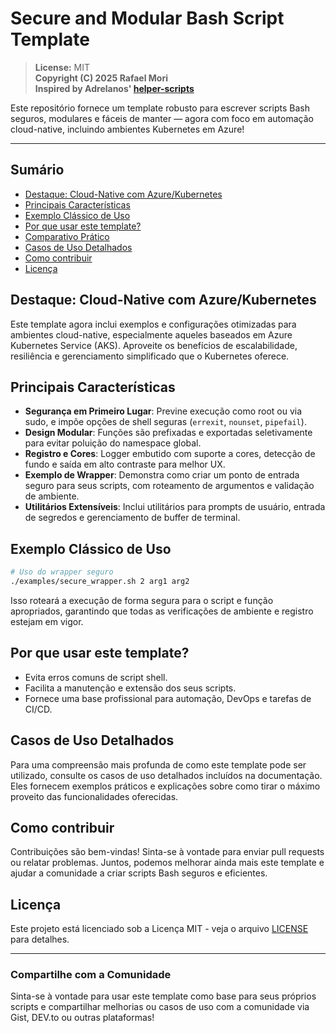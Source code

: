# Secure and Modular Bash Script Template

> **License:** MIT  
> **Copyright (C) 2025 Rafael Mori**  
> **Inspired by Adrelanos' [helper-scripts](https://github.com/Whonix/helper-scripts)**

Este repositório fornece um template robusto para escrever scripts Bash seguros, modulares e fáceis de manter — agora com foco em automação cloud-native, incluindo ambientes Kubernetes em Azure!

---

## Sumário

- [Destaque: Cloud-Native com Azure/Kubernetes](#destaque-cloud-native-com-azurekubernetes)
- [Principais Características](#principais-características)
- [Exemplo Clássico de Uso](#exemplo-clássico-de-uso)
- [Por que usar este template?](#por-que-usar-este-template)
- [Comparativo Prático](docs/COMPARATIVO.md)
- [Casos de Uso Detalhados](#casos-de-uso-detalhados)
- [Como contribuir](#como-contribuir)
- [Licença](#licença)

## Destaque: Cloud-Native com Azure/Kubernetes

Este template agora inclui exemplos e configurações otimizadas para ambientes cloud-native, especialmente aqueles baseados em Azure Kubernetes Service (AKS). Aproveite os benefícios de escalabilidade, resiliência e gerenciamento simplificado que o Kubernetes oferece.

## Principais Características

- **Segurança em Primeiro Lugar**: Previne execução como root ou via sudo, e impõe opções de shell seguras (`errexit`, `nounset`, `pipefail`).
- **Design Modular**: Funções são prefixadas e exportadas seletivamente para evitar poluição do namespace global.
- **Registro e Cores**: Logger embutido com suporte a cores, detecção de fundo e saída em alto contraste para melhor UX.
- **Exemplo de Wrapper**: Demonstra como criar um ponto de entrada seguro para seus scripts, com roteamento de argumentos e validação de ambiente.
- **Utilitários Extensíveis**: Inclui utilitários para prompts de usuário, entrada de segredos e gerenciamento de buffer de terminal.

## Exemplo Clássico de Uso

```bash
# Uso do wrapper seguro
./examples/secure_wrapper.sh 2 arg1 arg2
```

Isso roteará a execução de forma segura para o script e função apropriados, garantindo que todas as verificações de ambiente e registro estejam em vigor.

## Por que usar este template?

- Evita erros comuns de script shell.
- Facilita a manutenção e extensão dos seus scripts.
- Fornece uma base profissional para automação, DevOps e tarefas de CI/CD.

## Casos de Uso Detalhados

Para uma compreensão mais profunda de como este template pode ser utilizado, consulte os casos de uso detalhados incluídos na documentação. Eles fornecem exemplos práticos e explicações sobre como tirar o máximo proveito das funcionalidades oferecidas.

## Como contribuir

Contribuições são bem-vindas! Sinta-se à vontade para enviar pull requests ou relatar problemas. Juntos, podemos melhorar ainda mais este template e ajudar a comunidade a criar scripts Bash seguros e eficientes.

## Licença

Este projeto está licenciado sob a Licença MIT - veja o arquivo [LICENSE](LICENSE) para detalhes.

---

### Compartilhe com a Comunidade

Sinta-se à vontade para usar este template como base para seus próprios scripts e compartilhar melhorias ou casos de uso com a comunidade via Gist, DEV.to ou outras plataformas!
